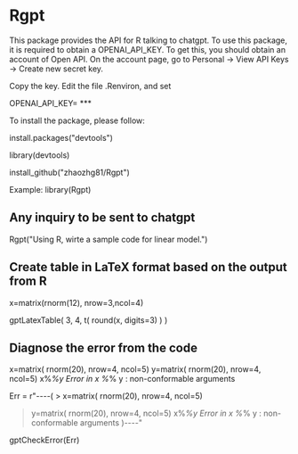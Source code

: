 # Rgpt


This package provides the API for R talking to chatgpt. To use this package, it is required to obtain a OPENAI_API_KEY. To get this, you should obtain an account of Open API. On the account page, go to 
Personal -> View API Keys -> Create new secret key. 

Copy the key. 
Edit the file .Renviron, and set 

OPENAI_API_KEY= ***

To install the package, please follow:
	
install.packages("devtools")

library(devtools)

install_github("zhaozhg81/Rgpt")


Example:
library(Rgpt)

## Any inquiry to be sent to chatgpt

Rgpt("Using R, wirte a sample code for linear model.")

## Create table in LaTeX format based on the output from R
x=matrix(rnorm(12), nrow=3,ncol=4) 

gptLatexTable( 3, 4, t( round(x, digits=3) ) )


## Diagnose the error from the code

x=matrix( rnorm(20), nrow=4, ncol=5)
y=matrix( rnorm(20), nrow=4, ncol=5)
x%*%y
 Error in x %*% y : non-conformable arguments

Err = r"----( > x=matrix( rnorm(20), nrow=4, ncol=5)
 > y=matrix( rnorm(20), nrow=4, ncol=5)
 > x%*%y
 Error in x %*% y : non-conformable arguments
 )----"

gptCheckError(Err)

